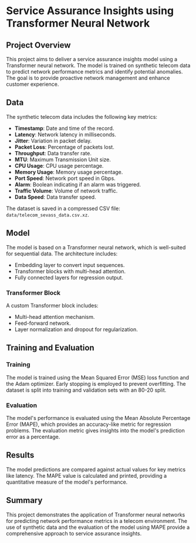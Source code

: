 
# Service Assurance Insights using Transformer Neural Network

## Project Overview

This project aims to deliver a service assurance insights model using a Transformer neural network. The model is trained on synthetic telecom data to predict network performance metrics and identify potential anomalies. The goal is to provide proactive network management and enhance customer experience.

## Data

The synthetic telecom data includes the following key metrics:
- **Timestamp**: Date and time of the record.
- **Latency**: Network latency in milliseconds.
- **Jitter**: Variation in packet delay.
- **Packet Loss**: Percentage of packets lost.
- **Throughput**: Data transfer rate.
- **MTU**: Maximum Transmission Unit size.
- **CPU Usage**: CPU usage percentage.
- **Memory Usage**: Memory usage percentage.
- **Port Speed**: Network port speed in Gbps.
- **Alarm**: Boolean indicating if an alarm was triggered.
- **Traffic Volume**: Volume of network traffic.
- **Data Speed**: Data transfer speed.

The dataset is saved in a compressed CSV file: `data/telecom_sevass_data.csv.xz`.

## Model

The model is based on a Transformer neural network, which is well-suited for sequential data. The architecture includes:
- Embedding layer to convert input sequences.
- Transformer blocks with multi-head attention.
- Fully connected layers for regression output.

### Transformer Block

A custom Transformer block includes:
- Multi-head attention mechanism.
- Feed-forward network.
- Layer normalization and dropout for regularization.

## Training and Evaluation

### Training

The model is trained using the Mean Squared Error (MSE) loss function and the Adam optimizer. Early stopping is employed to prevent overfitting. The dataset is split into training and validation sets with an 80-20 split.

### Evaluation

The model's performance is evaluated using the Mean Absolute Percentage Error (MAPE), which provides an accuracy-like metric for regression problems. The evaluation metric gives insights into the model's prediction error as a percentage.

## Results

The model predictions are compared against actual values for key metrics like latency. The MAPE value is calculated and printed, providing a quantitative measure of the model's performance.

## Summary

This project demonstrates the application of Transformer neural networks for predicting network performance metrics in a telecom environment. The use of synthetic data and the evaluation of the model using MAPE provide a comprehensive approach to service assurance insights.
